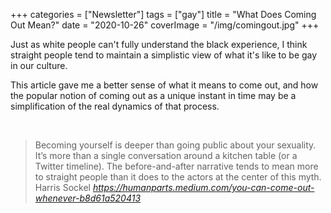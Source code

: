 +++
categories = ["Newsletter"]
tags = ["gay"]
title = "What Does Coming Out Mean?"
date = "2020-10-26"
coverImage = "/img/comingout.jpg"
+++

Just as white people can't fully understand the black experience, I think straight people tend to maintain a simplistic view of what it's like to be gay in our culture.

<!--more-->

This article gave me a better sense of what it means to come out, and how the popular notion of coming out as a unique instant in time may be a simplification of the real dynamics of that process.

<br>

<blockquote class="quoteback" darkmode="" data-title="You%20can%20come%20out%20whenever" data-author="Harris Sockel" cite="https://humanparts.medium.com/you-can-come-out-whenever-b8d61a520413">
Becoming yourself is deeper than going public about your sexuality. It’s more than a single conversation around a kitchen table (or a Twitter timeline). The before-and-after narrative tends to mean more to straight people than it does to the actors at the center of this myth.
<footer>Harris Sockel<cite> <a href="https://humanparts.medium.com/you-can-come-out-whenever-b8d61a520413">https://humanparts.medium.com/you-can-come-out-whenever-b8d61a520413</a></cite></footer>
</blockquote><script note="" src="https://cdn.jsdelivr.net/gh/Blogger-Peer-Review/quotebacks@1/quoteback.js"></script>
